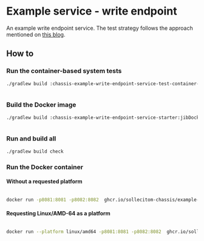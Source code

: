 # Example service - write endpoint

An example write endpoint service. The test strategy follows the approach mentioned on [this blog](https://sollecitom.github.io/software-product-development-blog/posts/2023/2023-09-07-stop-writing-unit-tests/).

## How to

### Run the container-based system tests

```bash
./gradlew build :chassis-example-write-endpoint-service-test-container-based:containerBasedServiceTest
 

```

### Build the Docker image

```bash
./gradlew build :chassis-example-write-endpoint-service-starter:jibDockerBuild
 

```

### Run and build all

```bash
./gradlew build check
```

### Run the Docker container

#### Without a requested platform

```bash

docker run -p8081:8081 -p8082:8082  ghcr.io/sollecitom-chassis/example-write-endpoint:latest
```

#### Requesting Linux/AMD-64 as a platform

```bash

docker run --platform linux/amd64 -p8081:8081 -p8082:8082  ghcr.io/sollecitom-chassis/example-write-endpoint:latest
```